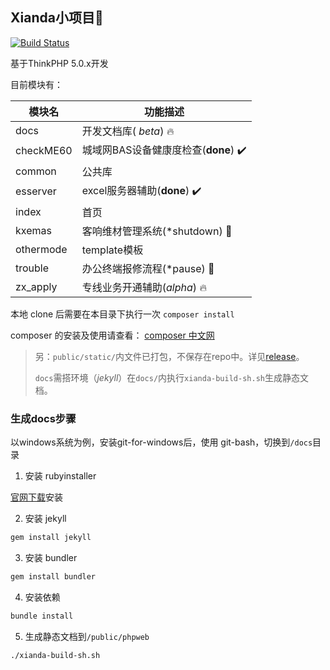 ## Xianda小项目:bow:

[![Build Status](https://travis-ci.org/yuxianda/phpweb.svg?branch=master)](https://travis-ci.org/yuxianda/phpweb)

基于ThinkPHP 5.0.x开发

目前模块有：

| 模块名       | 功能描述                                     |
| --------- | ---------------------------------------- |
| docs      | 开发文档库( *beta*) :fire:                    |
| checkME60 | 城域网BAS设备健康度检查(**done**) :heavy_check_mark: |
| common    | 公共库                                      |
| esserver  | excel服务器辅助(**done**) :heavy_check_mark:  |
| index     | 首页                                       |
| kxemas    | 客响维材管理系统(*shutdown)  :no_entry_sign:     |
| othermode | template模板                               |
| trouble   | 办公终端报修流程(*pause) :wrench:                |
| zx_apply  | 专线业务开通辅助(*alpha*) :fire:                 |

本地 clone 后需要在本目录下执行一次 `composer install`

composer 的安装及使用请查看： [composer 中文网](http://www.phpcomposer.com/ )

> 另：`public/static/`内文件已打包，不保存在repo中。详见[release](https://github.com/yuxianda/phpweb/releases)。
>
> `docs`需搭环境（*jekyll*）在`docs/`内执行`xianda-build-sh.sh`生成静态文档。

### 生成docs步骤

以windows系统为例，安装git-for-windows后，使用 git-bash，切换到`/docs`目录

 1. 安装 rubyinstaller

   [官网下载](https://rubyinstaller.org/downloads/)安装

 2. 安装 jekyll

   ```sh
   gem install jekyll
   ```

 3. 安装 bundler

   ```sh
   gem install bundler
   ```

4. 安装依赖

  ```sh
  bundle install
  ```

5. 生成静态文档到`/public/phpweb`

  ```sh
  ./xianda-build-sh.sh
  ```
